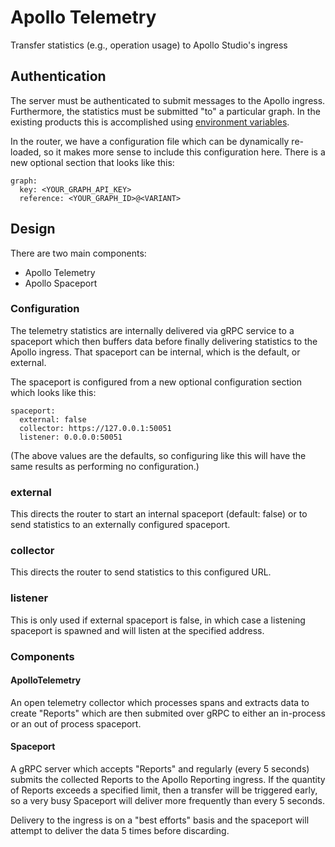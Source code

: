 # Apollo Telemetry
Transfer statistics (e.g., operation usage) to Apollo Studio's ingress

## Authentication

The server must be authenticated to submit messages to the Apollo ingress.
Furthermore, the statistics must be submitted "to" a particular graph. In
the existing products this is accomplished using [environment variables](https://www.apollographql.com/docs/federation/managed-federation/setup/#4-connect-the-gateway-to-studio).

In the router, we have a configuration file which can be dynamically
re-loaded, so it makes more sense to include this configuration here. There
is a new optional section that looks like this:

```
graph:
  key: <YOUR_GRAPH_API_KEY>
  reference: <YOUR_GRAPH_ID>@<VARIANT>
```

## Design

There are two main components:
 - Apollo Telemetry
 - Apollo Spaceport

### Configuration

The telemetry statistics are internally delivered via gRPC service to a spaceport
which then buffers data before finally delivering statistics to the Apollo
ingress. That spaceport can be internal, which is the default, or external.

The spaceport is configured from a new optional configuration section which looks
like this:

```
spaceport:
  external: false
  collector: https://127.0.0.1:50051
  listener: 0.0.0.0:50051
```

(The above values are the defaults, so configuring like this will have the same
results as performing no configuration.)

### external

This directs the router to start an internal spaceport (default: false) or to send
statistics to an externally configured spaceport.

### collector

This directs the router to send statistics to this configured URL.

### listener

This is only used if external spaceport is false, in which case a listening spaceport
is spawned and will listen at the specified address.

### Components

#### ApolloTelemetry

An open telemetry collector which processes spans and extracts data to
create "Reports" which are then submited over gRPC to either an
in-process or an out of process spaceport.

#### Spaceport

A gRPC server which accepts "Reports" and regularly (every 5 seconds)
submits the collected Reports to the Apollo Reporting ingress. If the
quantity of Reports exceeds a specified limit, then a transfer will
be triggered early, so a very busy Spaceport will deliver more frequently
than every 5 seconds.

Delivery to the ingress is on a "best efforts" basis and the spaceport
will attempt to deliver the data 5 times before discarding. 

